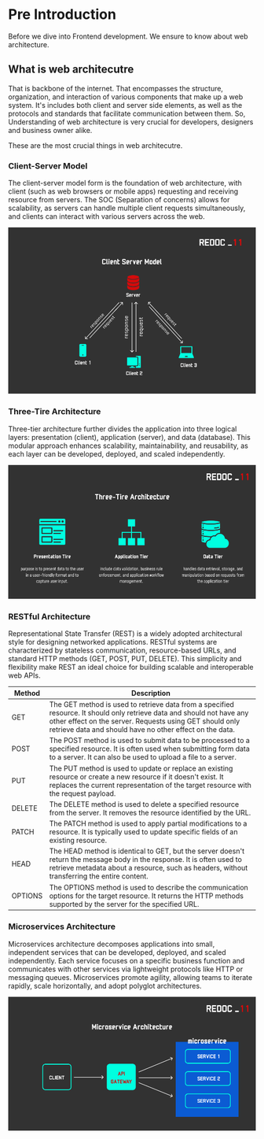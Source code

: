# Pre Introduction

Before we dive into Frontend development. We ensure to know about web architecture. 


## What is web architecutre 

That is backbone of the internet. 
That encompasses the structure, organization, and interaction of various components that make up a web system.
It's includes both client and server side elements, as well as the protocols and standards that facilitate communication between them.
So, Understanding of web architecture is very crucial for developers, designers and business owner alike.

These are the most crucial things in web architecutre.

### Client-Server Model

The client-server model form is the foundation of web architecture, with client (such as web browsers or mobile apps) requesting and receiving resource from servers.
The SOC (Separation of concerns) allows for scalability, as servers can handle multiple client requests simultaneously, and clients can interact with various servers across the web.

![Client Server Model Image](/assets/client-server-model.png)

### Three-Tire Architecture 

Three-tier architecture further divides the application into three logical layers: presentation (client), application (server), and data (database).
This modular approach enhances scalability, maintainability, and reusability, as each layer can be developed, deployed, and scaled independently.

![Three-Tire Architecture](/assets/three-tire-architecture.png)

### RESTful Architecture

Representational State Transfer (REST) is a widely adopted architectural style for designing networked applications.
RESTful systems are characterized by stateless communication, resource-based URLs, and standard HTTP methods (GET, POST, PUT, DELETE).
This simplicity and flexibility make REST an ideal choice for building scalable and interoperable web APIs.

| Method | Description |
|--------|-------------|
| GET    | The GET method is used to retrieve data from a specified resource. It should only retrieve data and should not have any other effect on the server. Requests using GET should only retrieve data and should have no other effect on the data. |
| POST   | The POST method is used to submit data to be processed to a specified resource. It is often used when submitting form data to a server. It can also be used to upload a file to a server. |
| PUT    | The PUT method is used to update or replace an existing resource or create a new resource if it doesn't exist. It replaces the current representation of the target resource with the request payload. |
| DELETE | The DELETE method is used to delete a specified resource from the server. It removes the resource identified by the URL. |
| PATCH  | The PATCH method is used to apply partial modifications to a resource. It is typically used to update specific fields of an existing resource. |
| HEAD   | The HEAD method is identical to GET, but the server doesn't return the message body in the response. It is often used to retrieve metadata about a resource, such as headers, without transferring the entire content. |
| OPTIONS | The OPTIONS method is used to describe the communication options for the target resource. It returns the HTTP methods supported by the server for the specified URL. |

### Microservices Architecture

Microservices architecture decomposes applications into small, independent services that can be developed, deployed, and scaled independently.
Each service focuses on a specific business function and communicates with other services via lightweight protocols like HTTP or messaging queues.
Microservices promote agility, allowing teams to iterate rapidly, scale horizontally, and adopt polyglot architectures.

![Microservice Architecture](/assets/microservice-architecture.png)
